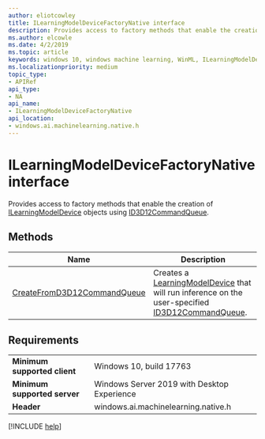 ```yaml
---
author: eliotcowley
title: ILearningModelDeviceFactoryNative interface
description: Provides access to factory methods that enable the creation of ILearningModelDevice objects using ID3D12CommandQueue.
ms.author: elcowle
ms.date: 4/2/2019
ms.topic: article
keywords: windows 10, windows machine learning, WinML, ILearningModelDeviceFactoryNative
ms.localizationpriority: medium
topic_type:
- APIRef
api_type:
- NA
api_name:
- ILearningModelDeviceFactoryNative
api_location:
- windows.ai.machinelearning.native.h
---
```


# ILearningModelDeviceFactoryNative interface

Provides access to factory methods that enable the creation of [ILearningModelDevice](https://docs.microsoft.com/uwp/api/windows.ai.machinelearning.learningmodeldevice) objects using [ID3D12CommandQueue](https://docs.microsoft.com/windows/desktop/api/d3d12/nn-d3d12-id3d12commandqueue).

## Methods

| Name | Description |
|------|-------------|
| [CreateFromD3D12CommandQueue](ILearningModelDeviceFactoryNative_CreateFromD3D12CommandQueue.md) | Creates a [LearningModelDevice](https://docs.microsoft.com/uwp/api/windows.ai.machinelearning.learningmodeldevice) that will run inference on the user-specified [ID3D12CommandQueue](https://docs.microsoft.com/windows/desktop/api/d3d12/nn-d3d12-id3d12commandqueue). |

## Requirements

| | |
|-|-|
| **Minimum supported client** | Windows 10, build 17763 |
| **Minimum supported server** | Windows Server 2019 with Desktop Experience |
| **Header** | windows.ai.machinelearning.native.h |

[!INCLUDE [help](../../includes/get-help.md)]
